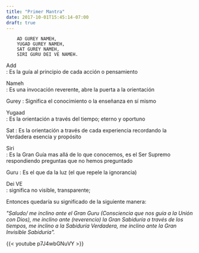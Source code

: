 ```yaml
---
title: "Primer Mantra"
date: 2017-10-01T15:45:14-07:00
draft: true
---
```


```
    AD GUREY NAMEH,
    YUGAD GUREY NAMEH,
    SAT GUREY NAMEH,
    SIRI GURU DEI VE NAMEH.
```


Add         
:   Es la guía al principio de cada acción o pensamiento  

Nameh    
:   Es una invocación reverente, abre la puerta a la orientación

Gurey
:   Significa el conocimiento o la enseñanza en sí mismo

Yugaad    
:   Es la orientación a través del tiempo; eterno y oportuno

Sat
:   Es la orientación a través de cada experiencia recordando la Verdadera esencia y propósito

Siri          
:   Es la Gran Guía mas allá de lo que conocemos, es el Ser Supremo respondiendo preguntas que no hemos preguntado

Guru 
:   Es el que da la luz (el que repele la ignorancia)


Dei VE     
:   significa no visible, transparente;

Entonces quedaría su significado de la siguiente manera:

_"Saludo/ me inclino ante el Gran Guru (Consciencia que nos guía a la Unión con Dios), me inclino ante (reverencio) la Gran Sabiduría a través de los tiempos, me inclino a la Sabiduría Verdadera, me inclino ante la Gran Invisible Sabiduría"._

{{< youtube p7J4wbGNuVY >}}
